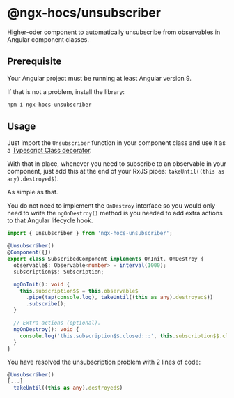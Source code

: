 # @ngx-hocs/unsubscriber

Higher-oder component to automatically unsubscribe from observables in Angular component classes.

## Prerequisite

Your Angular project must be running at least Angular version 9.

If that is not a problem, install the library:

```bash
npm i ngx-hocs-unsubscriber
```

## Usage

Just import the `Unsubscriber` function in your component class and use it as a [Typescript Class decorator](https://www.typescriptlang.org/docs/handbook/decorators.html#class-decorators).

With that in place, whenever you need to subscribe to an observable in your component, just add this at the end of your RxJS pipes: `takeUntil((this as any).destroyed$)`.

As simple as that.

You do not need to implement the `OnDestroy` interface so you would only need to write the `ngOnDestroy()` method is you needed to add extra actions to that Angular lifecycle hook.

```ts
import { Unsubscriber } from 'ngx-hocs-unsubscriber';

@Unsubscriber()
@Component({})
export class SubscribedComponent implements OnInit, OnDestroy {
  observable$: Observable<number> = interval(1000);
  subscription$$: Subscription;

  ngOnInit(): void {
    this.subscription$$ = this.observable$
      .pipe(tap(console.log), takeUntil((this as any).destroyed$))
      .subscribe();
  }

  // Extra actions (optional).
  ngOnDestroy(): void {
    console.log('this.subscription$$.closed:::', this.subscription$$.closed);
  }
}
```

You have resolved the unsubscription problem with 2 lines of code:

```ts
@Unsubscriber()
[...]
  takeUntil((this as any).destroyed$)
```
